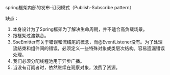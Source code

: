 spring框架内部的发布-订阅模式（Publish-Subscribe pattern）

缺点： 

1. 本身设计为了Spring框架为了解决生命周期，并不适合高负载场景。
2. 跟框架过渡耦合。
3. SseEmitter有关于错误和流结尾的概念，而@EventListener没有。为了处理流结束和组件间的错误，必须定义一些特殊对象或类层次结构。容易遗漏错误处理。
4. 我们必须分配线程池用于异步广播。
5. 当没有订阅者时，依然继续在观察对象，浪费了资源。
